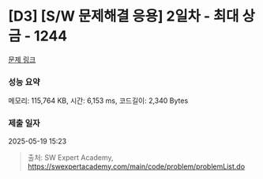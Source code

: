 # [D3] [S/W 문제해결 응용] 2일차 - 최대 상금 - 1244 

[문제 링크](https://swexpertacademy.com/main/code/problem/problemDetail.do?contestProbId=AV15Khn6AN0CFAYD) 

### 성능 요약

메모리: 115,764 KB, 시간: 6,153 ms, 코드길이: 2,340 Bytes

### 제출 일자

2025-05-19 15:23



> 출처: SW Expert Academy, https://swexpertacademy.com/main/code/problem/problemList.do